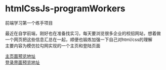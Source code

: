 # htmlCssJs-programWorkers
前端学习第一个练手项目

最近在自学前端，刚好也在准备找实习，每天要浏览很多企业的校招网站，想着做一个网页把这些信息汇总在一起，顺便也锻炼加强一下自己对html/css的理解  
主要内容为模仿拉勾网实现的一个主页和登陆页面  

[主页面预览地址](https://rhinycm.github.io/htmlCssJs-programWorkers/img/1.jpeg)   
[登录界面预览地址](https://rhinycm.github.io/htmlCssJs-programWorkers/img/2.jpeg)

